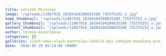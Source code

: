 ```yaml
---
title: Letiště Miroslav
image: "/uploads/11067918_10204104288835280_735375252_o.jpg"
home_thumbnail: "/uploads/11067918_10204104288835280_735375252_o.jpg"
gallery_thumbnail: "/uploads/11067918_10204104288835280_735375252_o.jpg"
content_thumbnail: "/uploads/11067918_10204104288835280_735375252_o.jpg"
author: tereza-minarikova
categories: []
galleries: slash-news-slash-kontrolou-lokalit-byl-zahajen-dvoulety-projekt
date: '2016-05-29 05:14:06 +0000'
---
```

